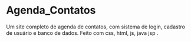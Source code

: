 # Agenda_Contatos
 Um site completo de agenda de contatos, com sistema de login, cadastro de usuário e banco de dados. Feito com css, html, js, java jsp .
